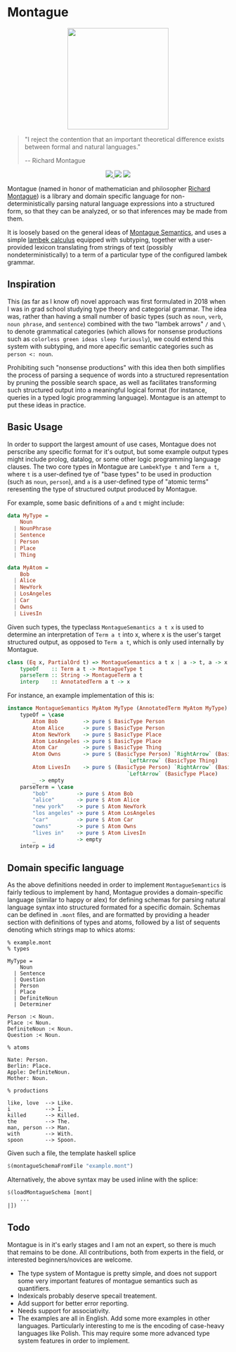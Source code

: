 # Montague

<p align="center">
  <img src="https://people.umass.edu/scable/LING797M-FA19/Montague.jpg" width=230/>
</p>

 > "I reject the contention that an important theoretical difference exists between formal and natural languages." 
 >       
 >    -- Richard Montague

<p align="center">
  <a href="https://www.haskell.org/">
    <img src="https://img.shields.io/badge/Language-Haskell-blue">
  </a>
  <img src="https://img.shields.io/badge/Hackage-TODO-red">
  <img src="https://img.shields.io/badge/License-MIT-blue">
</p>

Montague (named in honor of mathematician and philosopher [Richard Montague](https://en.wikipedia.org/wiki/Richard_Montague)) is a library and domain specific language for non-deterministically parsing natural language expressions into a structured form, so that they can be analyzed, or so that inferences may be made from them.

It is loosely based on the general ideas of [Montague Semantics](https://plato.stanford.edu/entries/montague-semantics/#ComMonSem), and uses a simple [lambek calculus](https://en.wikipedia.org/wiki/Categorial_grammar) equipped with subtyping, together with a user-provided lexicon translating from strings of text (possibly nondeterministically) to a term of a particular type of the configured lambek grammar.

Inspiration
-----------

This (as far as I know of) novel approach was first formulated in 2018 when I 
 was in grad school studying type theory and categorial grammar. 
 The idea was, rather than having a small number of basic types (such as 
 `noun`, `verb`, `noun phrase`, and `sentence`) combined with the two "lambek arrows"
 `/` and `\` to denote grammatical categories (which allows for nonsense productions
 such as `colorless green ideas sleep furiously`), we could extend this system with subtyping, and
 more apecific semantic categories such as `person <: noun`.
 
 Prohibiting such 
 "nonsense productions" with this idea then both simplifies the process of parsing a 
 sequence of words into a structured representation by pruning the possible 
 search space, as well as facilitates transforming such structured output 
 into a meaningful logical format (for instance, queries in a typed logic programming 
 language). Montague is an attempt to put these ideas in practice.

Basic Usage
----------- 

In order to support the largest amount of use cases, Montague does not perscribe any specific format for it's output, but some example output types might include prolog, datalog, or some other logic programming language clauses. The two core types in Montague are `LambekType t` and `Term a t`, where `t` is a user-defined tye of "base types" 
to be used in production (such as `noun`, `person`), and `a` is a user-defined type 
of "atomic terms" reresenting the type of structured output produced by Montague.

For example, some basic definitions of `a` and `t` might include:

```haskell
data MyType =
    Noun
  | NounPhrase
  | Sentence
  | Person
  | Place
  | Thing

data MyAtom =
    Bob
  | Alice
  | NewYork
  | LosAngeles
  | Car
  | Owns
  | LivesIn
```

Given such types, the typeclass `MontagueSemantics a t x` is used
 to determine an interpretation of `Term a t` into
 x, where x is the user's target structured output, as opposed to 
 `Term a t`, which is only used internally by Montague.

```haskell
class (Eq x, PartialOrd t) => MontagueSemantics a t x | a -> t, a -> x where
    typeOf    :: Term a t -> MontagueType t
    parseTerm :: String -> MontagueTerm a t
    interp    :: AnnotatedTerm a t -> x
```

For instance, an example implementation of this is:

```haskell
instance MontagueSemantics MyAtom MyType (AnnotatedTerm MyAtom MyType) where
    typeOf = \case
        Atom Bob        -> pure $ BasicType Person
        Atom Alice      -> pure $ BasicType Person
        Atom NewYork    -> pure $ BasicType Place
        Atom LosAngeles -> pure $ BasicType Place
        Atom Car        -> pure $ BasicType Thing
        Atom Owns       -> pure $ (BasicType Person) `RightArrow` (BasicType Sentence) 
                                      `LeftArrow` (BasicType Thing)
        Atom LivesIn    -> pure $ (BasicType Person) `RightArrow` (BasicType Sentence) 
                                      `LeftArrow` (BasicType Place)
        _ -> empty
    parseTerm = \case
        "bob"         -> pure $ Atom Bob
        "alice"       -> pure $ Atom Alice
        "new york"    -> pure $ Atom NewYork
        "los angeles" -> pure $ Atom LosAngeles
        "car"         -> pure $ Atom Car
        "owns"        -> pure $ Atom Owns
        "lives in"    -> pure $ Atom LivesIn
        _             -> empty
    interp = id
```

Domain specific language
------------------------

As the above definitions needed in order to implement `MontagueSemantics` is fairly tedious to implement by hand, Montague provides a domain-specific language (similar to happy or alex) for defining schemas for parsing natural language syntax into structured formated for a specific domain. Schemas can be defined in `.mont` files, and are formatted by providing a header section with definitions of types and atoms, followed by a list of sequents denoting which strings map to whics atoms:

```
% example.mont
% types

MyType =
    Noun
  | Sentence
  | Question
  | Person
  | Place
  | DefiniteNoun
  | Determiner

Person :< Noun.
Place :< Noun.
DefiniteNoun :< Noun.
Question :< Noun.

% atoms

Nate: Person.
Berlin: Place.
Apple: DefiniteNoun.
Mother: Noun.

% productions

like, love  --> Like.
i           --> I.
killed      --> Killed.
the         --> The.
man, person --> Man. 
with        --> With.
spoon       --> Spoon.
```

Given such a file, the template haskell splice

```haskell
$(montagueSchemaFromFile "example.mont")
```

Alternatively, the above syntax may be used inline with the splice:

```haskell
$(loadMontagueSchema [mont|
    ...
|])
```

Todo
----

Montague is in it's early stages and I am not an expert, so there is much that 
remains to be done. All contributions, both from experts in the field, or interested 
beginners/novices are welcome.

  * The type system of Montague is pretty simple, and does not support 
   some very important features of montague semantics such as quantifiers.
  * Indexicals probably deserve specail treatement.
  * Add support for better error reporting.
  * Needs support for associativity.
  * The examples are all in English. Add some more examples in other languages. Particularly 
    interesting to me is the encoding of case-heavy languages like Polish. This may require some more advanced type system features in order to implement.

   
